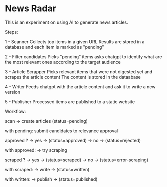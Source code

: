 
# News Radar

This is an experiment on using AI to generate news articles.

Steps:

1 - Scanner Collects top items in a given URL Results are stored in a database and each item is marked as "pending"

2 - Filter candidates
Picks "pending" items asks chatgpt to identify what 
are the most relevant ones according to the target audience

3 - Article Scrapper
Picks relevant items that were not digested yet and scrapes the article content
The content is stored in the dataabase

4 - Writer
Feeds chatgpt with the article content and ask it to write a new version

5 - Publisher
Processed items are published to a static website

Workflow:

scan -> create articles (status=pending)

with pending: submit candidates to relevance approval

approved ? -> yes -> (status=approved)
           -> no -> (status=rejected)

with approved: -> try scraping

scraped ? -> yes -> (status=scraped)
          -> no -> (status=error-scraping)

with scraped: -> write -> (status=written)

with written: -> publish -> (status=published)

